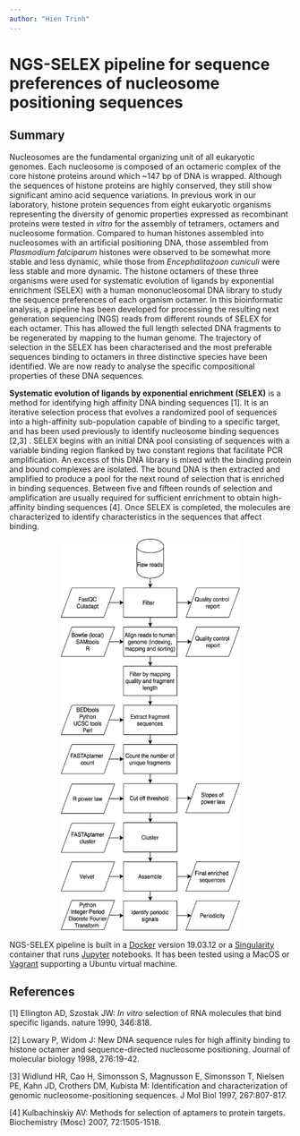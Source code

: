 ```yaml
---
author: "Hien Trinh"
---
```

# NGS-SELEX pipeline for sequence preferences of nucleosome positioning sequences

## Summary
 
Nucleosomes are the fundamental organizing unit of all eukaryotic genomes. Each nucleosome is composed of an octameric complex of the core histone proteins around which ~147 bp of DNA is wrapped. Although the sequences of histone proteins are highly conserved, they still show significant amino acid sequence variations. In previous work in our laboratory, histone protein sequences from eight eukaryotic organisms representing the diversity of genomic properties expressed as recombinant proteins were tested <em>in vitro</em> for the assembly of tetramers, octamers and nucleosome formation. Compared to human histones assembled into nucleosomes with an artificial positioning DNA, those assembled from <em>Plasmodium falciparum</em> histones were observed to be somewhat more stable and less dynamic, while those from <em>Encephalitozoon cuniculi</em> were less stable and more dynamic. The histone octamers of these three organisms were used for systematic evolution of ligands by exponential enrichment (SELEX) with a human mononucleosomal DNA library to study the sequence preferences of each organism octamer. In this bioinformatic analysis, a pipeline has been developed for processing the resulting next generation sequencing (NGS) reads from different rounds of SELEX for each octamer. This has allowed the full length selected DNA fragments to be regenerated by mapping to the human genome. The trajectory of selection in the SELEX has been characterised and the most preferable sequences binding to octamers in three distinctive species have been identified. We are now ready to analyse the specific compositional properties of these DNA sequences. 

**Systematic evolution of ligands by exponential enrichment (SELEX)** is a method for identifying high affinity DNA binding sequences [1]. It is an iterative selection process that evolves a randomized pool of sequences into a high-affinity sub-population capable of binding to a specific target, and has been used previously to identify nucleosome binding sequences [2,3] .
SELEX begins with an initial DNA pool consisting of sequences with a variable binding region flanked by two constant regions that facilitate PCR amplification. An excess of this DNA library is mixed with the binding protein and bound complexes are isolated. The bound DNA is then extracted and amplified to produce a pool for the next round of selection that is enriched in binding sequences. Between five and fifteen rounds of selection and amplification are usually required for sufficient enrichment to obtain high-affinity binding sequences [4]. Once SELEX is completed, the molecules are characterized to identify characteristics in the sequences that affect binding.
<p align="center">
  <img src="https://github.com/hientrinh93/SELEX/blob/master/MMworkflow.png" width="320" height="700" />
</p>

NGS-SELEX pipeline is built in a [Docker](https://www.docker.com) version 19.03.12 or a [Singularity](https://singularity.lbl.gov/) container that runs [Jupyter](https://jupyter.org) notebooks. It has been tested using a MacOS or [Vagrant](https://www.vagrantup.com/) supporting a Ubuntu virtual machine.

## References

[1] Ellington AD, Szostak JW: <em>In vitro</em> selection of RNA molecules that bind specific ligands. nature 1990, 346:818.

[2] Lowary P, Widom J: New DNA sequence rules for high affinity binding to histone octamer and sequence-directed nucleosome positioning. Journal of molecular biology 1998, 276:19-42.

[3] Widlund HR, Cao H, Simonsson S, Magnusson E, Simonsson T, Nielsen PE, Kahn JD, Crothers DM, Kubista M: Identification and characterization of genomic nucleosome-positioning sequences. J Mol Biol 1997, 267:807-817.

[4] Kulbachinskiy AV: Methods for selection of aptamers to protein targets. Biochemistry (Mosc) 2007, 72:1505-1518.




